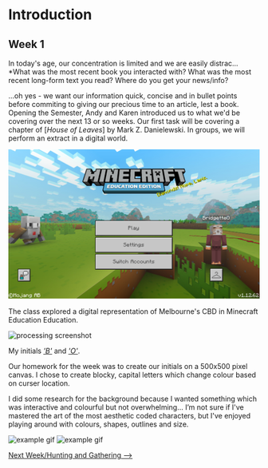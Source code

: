 # Introduction 
## Week 1

In today's age, our concentration is limited and we are easily distrac... 
<br>*What was the most recent book you interacted with?
What was the most recent long-form text you read?
Where do you get your news/info?

...oh yes - we want our information quick, concise and in bullet points before commiting to giving our precious time to an article, lest a book. <br>
Opening the Semester, Andy and Karen introduced us to what we'd be covering over the next 13 or so weeks. Our first task will be covering a chapter of [*House of Leaves*] by Mark Z. Danielewski. In groups, we will perform an extract in a digital world.

![minecraft](minecraftss.jpg)

The class explored a digital representation of Melbourne's CBD in Minecraft Education Education. 

![processing screenshot](B.jpg)

My initials [*'B'*](https://bridieotoole.github.io/codewords/week_01/B/) and [*'O'*](https://bridieotoole.github.io/codewords/week_01/Owithdots/).

Our homework for the week was to create our initials on a 500x500 pixel canvas. I chose to create blocky, capital letters which change colour based on curser location.

I did some research for the background because I wanted something which was interactive and colourful but not overwhelming... I’m not sure if I've mastered the art of the most aesthetic coded characters, but I've enjoyed playing around with colours, shapes, outlines and size.

![example gif](B.gif)
![example gif](O.gif)

<p align="center">
  
<a href='https://bridieotoole.github.io/codewords/week_02/'>Next Week/Hunting and Gathering --></a>

</p>

